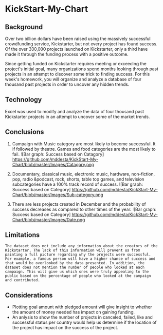 # KickStart-My-Chart

## Background 
Over two billion dollars have been raised using the massively successful crowdfunding service, Kickstarter, but not every project has found success. Of the over 300,000 projects launched on Kickstarter, only a third have made it through the funding process with a positive outcome.

Since getting funded on Kickstarter requires meeting or exceeding the project's initial goal, many organizations spend months looking through past projects in an attempt to discover some trick to finding success. For this week's homework, you will organize and analyze a database of four thousand past projects in order to uncover any hidden trends.

## Technology

Excel was used to modify and analyze the data of four thousand past Kickstarter projects in an attempt to uncover some of the market trends.

## Conclusions

1. Campaign with Music category are most likely to become successful. It if followed by theatre. Games and food categories are the most likely to fail. 
    ![Bar graph: Success based on Catagory] https://github.com/mddesta/KickStart-My-Chart/blob/master/Images/Catagory.png
    
2. Documentary, classical music, electronic music, hardware, non-fiction, pop, radio &podcast, rock, shorts, table top games, and television subcategories have a 100% track record of success. 
    ![Bar graph: Success based on Category] https://github.com/mddesta/KickStart-My-Chart/blob/master/Images/Sub-category.png
    
 3. There are less projects created in December and the probability of success decreases as compared to other times of the year. 
    ![Bar graph: Success based on Category] https://github.com/mddesta/KickStart-My-Chart/blob/master/Images/Date.png

## Limitations

    The dataset does not include any information about the creators of the Kickstarter. The lack of this information will prevent us from painting a full picture regarding why the projects were successful. For example, a famous person will have a higher chance of success and that would be overlooked by the data presented. In addition, the dataset does not mention the number of people who looked at each campaign. This will give us which ones were truly appealing to the public based on the percentage of people who looked at the campaign and contributed. 
    
## Considerations

   *	Plotting goal amount with pledged amount will give insight to whether the amount of money needed has impact on gaining funding.  
   *	An anlysis to show the number of projects in canceled, failed, like and successful status per country would help us determine if the location of the project has impact on the success of the project. 



